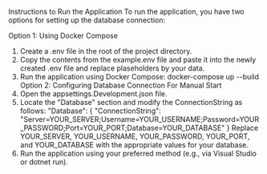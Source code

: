 Instructions to Run the Application
To run the application, you have two options for setting up the database connection:

Option 1: Using Docker Compose
 1. Create a .env file in the root of the project directory.
 2. Copy the contents from the example.env file and paste it into the newly created .env file and replace plaseholders by your data.
 3. Run the application using Docker Compose:
      docker-compose up --build
Option 2: Configuring Database Connection For Manual Start
 1. Open the appsettings.Development.json file.
 2. Locate the "Database" section and modify the ConnectionString as follows:
      "Database": {
        "ConnectionString": "Server=YOUR_SERVER;Username=YOUR_USERNAME;Password=YOUR_PASSWORD;Port=YOUR_PORT;Database=YOUR_DATABASE"
      }
      Replace YOUR_SERVER, YOUR_USERNAME, YOUR_PASSWORD, YOUR_PORT, and YOUR_DATABASE with the appropriate values for your database.
 3. Run the application using your preferred method (e.g., via Visual Studio or dotnet run).
